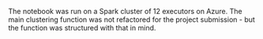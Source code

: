 The notebook was run on a Spark cluster of 12 executors on Azure.
The main clustering function was not refactored for the project submission - but the function was structured with that in mind.
